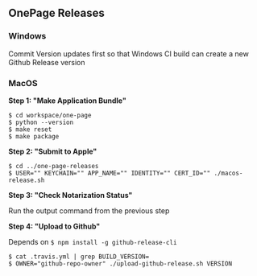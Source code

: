 ## OnePage Releases

### Windows

Commit Version updates first so that Windows CI build can create a new Github Release version

### MacOS

**Step 1: "Make Application Bundle"**

```
$ cd workspace/one-page
$ python --version
$ make reset
$ make package
```

**Step 2: "Submit to Apple"**

```
$ cd ../one-page-releases
$ USER="" KEYCHAIN="" APP_NAME="" IDENTITY="" CERT_ID="" ./macos-release.sh
```

**Step 3: "Check Notarization Status"**

Run the output command from the previous step

**Step 4: "Upload to Github"**

Depends on `$ npm install -g github-release-cli`

```
$ cat .travis.yml | grep BUILD_VERSION=
$ OWNER="github-repo-owner" ./upload-github-release.sh VERSION
```

